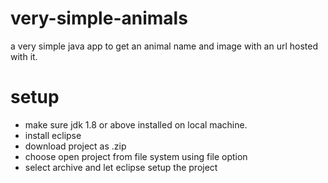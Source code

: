 # very-simple-animals
a very simple java app to get an animal name and image with an url hosted with it.

# setup
* make sure jdk 1.8 or above installed on local machine.
* install eclipse 
* download project as .zip
* choose open project from file system using file option
* select archive and let eclipse setup the project